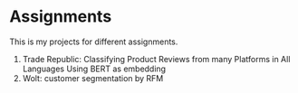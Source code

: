 # Assignments
This is my projects for different assignments.
1. Trade Republic: Classifying Product Reviews from many Platforms in All Languages ​​Using BERT as embedding
2. Wolt: customer segmentation by RFM
